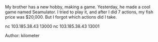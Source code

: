 My brother has a new hobby, making a game. Yesterday, he made a cool game named Seamulator. I tried to play it, and after I did 7 actions, my fish price was $20,000. But I forgot which actions did I take.

nc 103.185.38.43 13000 nc 103.185.38.43 13001

Author: kilometer

